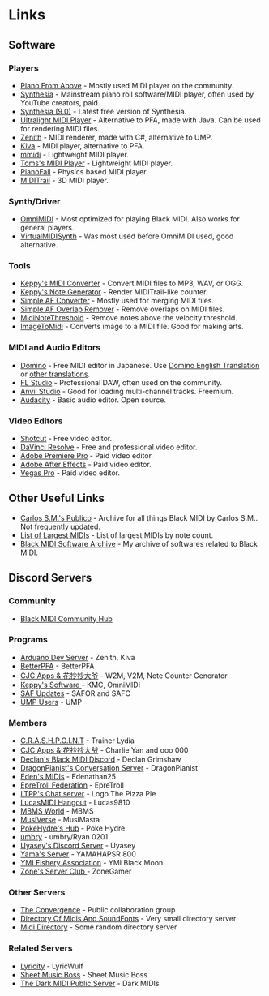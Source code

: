 <h1>Links</h1>

## Software

### Players

- [Piano From Above](http://kaleidonkep99.altervista.org/pfamirror/index.html) - Mostly used MIDI player on the community.
- [Synthesia](https://www.synthesiagame.com/download) - Mainstream piano roll software/MIDI player, often used by YouTube creators, paid.
- [Synthesia (9.0)](https://www.synthesiagame.com/downloadSynthesia?product=Synthesia&platform=win_sa&version=9) - Latest free version of Synthesia.
- [Ultralight MIDI Player](https://pipiraworld.web.fc2.com/ump/en.html) - Alternative to PFA, made with Java. Can be used for rendering MIDI files.
- [Zenith](https://github.com/arduano/Zenith-MIDI/) - MIDI renderer, made with C#, alternative to UMP.
- [Kiva](https://github.com/arduano/Kiva/) - MIDI player, alternative to PFA.
- [mmidi](https://sono.9net.org/prog/mmidi) - Lightweight MIDI player.
- [Toms's MIDI Player](http://www.grandgent.com/tom/projects/tmidi/) - Lightweight MIDI player.
- [PianoFall](https://bitbucket.org/steart/pianofall/wiki/Home) - Physics based MIDI player.
- [MIDITrail](https://osdn.net/projects/miditrail/) - 3D MIDI player.

### Synth/Driver

- [OmniMIDI](https://github.com/KeppySoftware/OmniMIDI/) - Most optimized for playing Black MIDI. Also works for general players.
- [VirtualMIDISynth](https://coolsoft.altervista.org/en/virtualmidisynth) - Was most used before OmniMIDI used, good alternative.

### Tools

- [Keppy's MIDI Converter](https://github.com/KeppySoftware/KMC) - Convert MIDI files to MP3, WAV, or OGG.	
- [Keppy's Note Generator](https://github.com/KeppySoftware/KeppyCounterGenerator) - Render MIDITrail-like counter.
- [Simple AF Converter](https://github.com/DixelU/SAFC/releases) - Mostly used for merging MIDI files.
- [Simple AF Overlap Remover](https://github.com/DixelU/SAFOR/releases) - Remove overlaps on MIDI files.
- [MidiNoteThreshold](https://cdn.discordapp.com/attachments/342003805270966284/594536903173210122/) - Remove notes above the velocity threshold.
- [ImageToMidi](https://cdn.discordapp.com/attachments/342003805270966284/591137488970448896/ImageToMidi.exe) - Converts image to a MIDI file. Good for making arts.

### MIDI and Audio Editors

- [Domino](http://takabosoft.com/domino) - Free MIDI editor in Japanese. Use [Domino English Translation](https://github.com/Hans5958/Domino-English-Translation/) or [other translations](https://hans5958.me/Black-MIDI-Meta/domino-translations/).
- [FL Studio](https://www.image-line.com/flstudio/) - Professional DAW, often used on the community.
- [Anvil Studio](https://www.anvilstudio.com/) - Good for loading multi-channel tracks. Freemium.
- [Audacity](https://audacityteam.org) - Basic audio editor. Open source.

### Video Editors

- [Shotcut](https://shotcut.org/) - Free video editor.
- [DaVinci Resolve](https://www.blackmagicdesign.com/products/davinciresolve/) - Free and professional video editor.
- [Adobe Premiere Pro](https://www.adobe.com/products/premiere.html) - Paid video editor.
- [Adobe After Effects](https://www.adobe.com/products/aftereffects.html) - Paid video editor.
- [Vegas Pro](https://www.vegascreativesoftware.com/us/vegas-pro/) - Paid video editor.

## Other Useful Links

- [Carlos S.M.'s Publico](https://drive.google.com/drive/u/0/folders/0B-jbdgbiY_-YYm5WemFvTkM0Tnc) - Archive for all things Black MIDI by Carlos S.M.. Not frequently updated.
- [List of Largest MIDIs](https://px.tru.io/BMLargeList) - List of largest MIDIs by note count.
- [Black MIDI Software Archive](https://px.tru.io/BMSoftwareArchive) - My archive of softwares related to Black MIDI.

## Discord Servers

### Community

- [Black MIDI Community Hub](https://discord.gg/s42aft8)

### Programs

- [Arduano Dev Server](https://discord.gg/8e5FXB) - Zenith, Kiva
- [BetterPFA](https://discord.gg/5sMugcQ) - BetterPFA
- [CJC Apps & 花抄抄大爷](https://discord.gg/uxCqAEz) - W2M, V2M, Note Counter Generator
- [Keppy's Software ](https://discord.gg/73DVswT) - KMC, OmniMIDI 
- [SAF Updates](https://discord.gg/CsgEW4P) - SAFOR and SAFC
- [UMP Users](https://discord.gg/pxPRFU8) - UMP 

### Members

- [C.R.A.S.H.P.O.I.N.T](https://discord.gg/faSAaRN) - Trainer Lydia
- [CJC Apps & 花抄抄大爷](https://discord.gg/uxCqAEz) - Charlie Yan and ooo 000
- [Declan's Black MIDI Discord](https://discord.gg/JtMZnV4) - Declan Grimshaw
- [DragonPianist's Conversation Server](https://discord.gg/ERdvaRz) - DragonPianist
- [Eden's MIDIs](https://discord.gg/28cf6yS) - Edenathan25
- [EpreTroll Federation](https://discord.gg/gVkfqxS) - EpreTroll
- [LTPP's Chat server](https://discord.gg/bFUquR4) - Logo The Pizza Pie 
- [LucasMIDI Hangout](https://discord.gg/PK9VMv3) - Lucas9810
- [MBMS World](https://discord.gg/q9B59mT) - MBMS 
- [MusiVerse](https://discord.gg/3FZCgbk) - MusiMasta
- [PokeHydre's Hub](https://discord.gg/r2xkfC8) - Poke Hydre 
- [umbry](https://discord.gg/TpZGayH) - umbry/Ryan 0201
- [Uyasey's Discord Server](https://discord.gg/cK5fcyd) - Uyasey 
- [Yama's Server](https://discord.gg/HCfSyNd) - YAMAHAPSR 800
- [YMI Fishery Association](https://discord.gg/JYzannZ) - YMI Black Moon 
- [Zone's Server Club ](https://discord.gg/BCeBuFy) - ZoneGamer

### Other Servers

- [The Convergence](https://discord.gg/NkggT42) - Public collaboration group
- [Directory Of Midis And SoundFonts](https://discord.gg/DpuJVn4) - Very small directory server 
- [Midi Directory](https://discord.gg/3zmawFn) - Some random directory server

### Related Servers

- [Lyricity](https://discord.gg/dog) - LyricWulf
- [Sheet Music Boss](https://discord.gg/H4ErJyc) - Sheet Music Boss
- [The Dark MIDI Public Server](https://discord.gg/g8GjbNq) - Dark MIDIs

